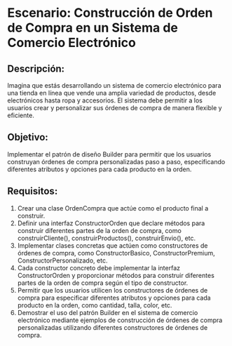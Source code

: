 # Escenario: Construcción de Orden de Compra en un Sistema de Comercio Electrónico

## Descripción:

Imagina que estás desarrollando un sistema de comercio electrónico para una tienda en línea que vende una amplia variedad de productos, desde electrónicos hasta ropa y accesorios. El sistema debe permitir a los usuarios crear y personalizar sus órdenes de compra de manera flexible y eficiente.

## Objetivo:

Implementar el patrón de diseño Builder para permitir que los usuarios construyan órdenes de compra personalizadas paso a paso, especificando diferentes atributos y opciones para cada producto en la orden.

## Requisitos:

1. Crear una clase OrdenCompra que actúe como el producto final a construir.
2. Definir una interfaz ConstructorOrden que declare métodos para construir diferentes partes de la orden de compra, como construirCliente(), construirProductos(), construirEnvio(), etc.
3. Implementar clases concretas que actúen como constructores de órdenes de compra, como ConstructorBasico, ConstructorPremium, ConstructorPersonalizado, etc.
4. Cada constructor concreto debe implementar la interfaz ConstructorOrden y proporcionar métodos para construir diferentes partes de la orden de compra según el tipo de constructor.
5. Permitir que los usuarios utilicen los constructores de órdenes de compra para especificar diferentes atributos y opciones para cada producto en la orden, como cantidad, talla, color, etc.
6. Demostrar el uso del patrón Builder en el sistema de comercio electrónico mediante ejemplos de construcción de órdenes de compra personalizadas utilizando diferentes constructores de órdenes de compra.